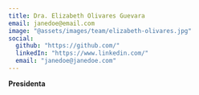 ```yaml
---
title: Dra. Elizabeth Olivares Guevara
email: janedoe@email.com
image: "@assets/images/team/elizabeth-olivares.jpg"
social:
  github: "https://github.com/"
  linkedIn: "https://www.linkedin.com/"
  email: "janedoe@janedoe.com"
---
```


**Presidenta**
